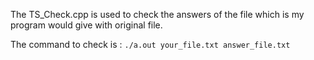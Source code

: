 The TS_Check.cpp is used to check the answers of the file which is my program would give with original file.

The command to check is : `./a.out your_file.txt answer_file.txt`

